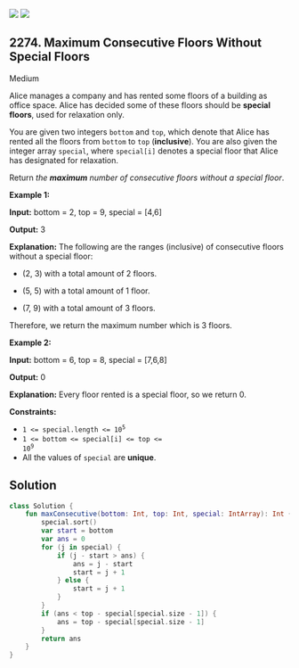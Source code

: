 [![](https://img.shields.io/github/stars/javadev/LeetCode-in-Kotlin?label=Stars&style=flat-square)](https://github.com/javadev/LeetCode-in-Kotlin)
[![](https://img.shields.io/github/forks/javadev/LeetCode-in-Kotlin?label=Fork%20me%20on%20GitHub%20&style=flat-square)](https://github.com/javadev/LeetCode-in-Kotlin/fork)

## 2274\. Maximum Consecutive Floors Without Special Floors

Medium

Alice manages a company and has rented some floors of a building as office space. Alice has decided some of these floors should be **special floors**, used for relaxation only.

You are given two integers `bottom` and `top`, which denote that Alice has rented all the floors from `bottom` to `top` (**inclusive**). You are also given the integer array `special`, where `special[i]` denotes a special floor that Alice has designated for relaxation.

Return _the **maximum** number of consecutive floors without a special floor_.

**Example 1:**

**Input:** bottom = 2, top = 9, special = [4,6]

**Output:** 3

**Explanation:** The following are the ranges (inclusive) of consecutive floors without a special floor:

- (2, 3) with a total amount of 2 floors.

- (5, 5) with a total amount of 1 floor.

- (7, 9) with a total amount of 3 floors.

Therefore, we return the maximum number which is 3 floors. 

**Example 2:**

**Input:** bottom = 6, top = 8, special = [7,6,8]

**Output:** 0

**Explanation:** Every floor rented is a special floor, so we return 0. 

**Constraints:**

*   <code>1 <= special.length <= 10<sup>5</sup></code>
*   <code>1 <= bottom <= special[i] <= top <= 10<sup>9</sup></code>
*   All the values of `special` are **unique**.

## Solution

```kotlin
class Solution {
    fun maxConsecutive(bottom: Int, top: Int, special: IntArray): Int {
        special.sort()
        var start = bottom
        var ans = 0
        for (j in special) {
            if (j - start > ans) {
                ans = j - start
                start = j + 1
            } else {
                start = j + 1
            }
        }
        if (ans < top - special[special.size - 1]) {
            ans = top - special[special.size - 1]
        }
        return ans
    }
}
```